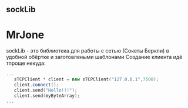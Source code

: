 ## sockLib
# MrJone
sockLib - это библиотека для работы с сетью (Сокеты Беркли) в удобной обёртке и заготовлеными шаблонами
Создание клиента идё тпроще некуда:
```c++
...
   sTCPClient * client = new sTCPClient("127.0.0.1",7500);
   client.connect();
   client.send("Hello!!!");
   client.send(myByteArray);
...
```
